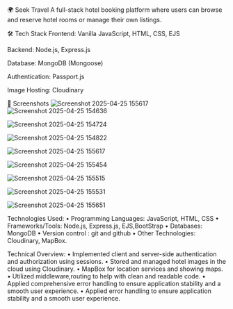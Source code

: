 
🌍 Seek Travel
A full-stack hotel booking platform where users can browse and reserve hotel rooms or manage their own listings.

🛠️ Tech Stack
Frontend: Vanilla JavaScript, HTML, CSS, EJS

Backend: Node.js, Express.js

Database: MongoDB (Mongoose)

Authentication: Passport.js

Image Hosting: Cloudinary


📸 Screenshots
![Screenshot 2025-04-25 155617](https://github.com/user-attachments/assets/1c382f27-d806-4f30-852e-09dfd175053a)
![Screenshot 2025-04-25 154636](https://github.com/user-attachments/assets/98ae6e3b-2a03-4a24-ac50-74a4340afbb9)


![Screenshot 2025-04-25 154724](https://github.com/user-attachments/assets/17172b83-6d79-41e3-aa20-0d704e277beb)

![Screenshot 2025-04-25 154822](https://github.com/user-attachments/assets/e39e587c-29d7-47ae-82fd-12c7cd813fb5)

![Screenshot 2025-04-25 155617](https://github.com/user-attachments/assets/c7cd6763-9ca8-4e48-a8f5-beaecd89fe5c)


![Screenshot 2025-04-25 155454](https://github.com/user-attachments/assets/e828d2b7-6014-4bd1-a453-d983a6b30df2)


![Screenshot 2025-04-25 155515](https://github.com/user-attachments/assets/b4b58013-d967-41ca-a958-3b4419411288)


![Screenshot 2025-04-25 155531](https://github.com/user-attachments/assets/221a085b-2570-435e-b73a-77f37f3c995a)

![Screenshot 2025-04-25 155651](https://github.com/user-attachments/assets/2465650f-a36b-4923-a972-d5a8ef99121e)



 Technologies Used:
•	Programming Languages: JavaScript, HTML, CSS
•	Frameworks/Tools: Node.js, Express.js, EJS,BootStrap
•	Databases: MongoDB
•	Version control : git and github
•	Other Technologies: Cloudinary, MapBox.

Technical Overview:
•	Implemented client and server-side authentication and authorization using sessions.
•	Stored and managed hotel images in the cloud using Cloudinary.
•	MapBox for location services and showing maps.
•	Utilized middleware,routing to help with clean and readable code.
•	Applied comprehensive error handling to ensure application stability and a smooth user experience.
•	Applied error handling to ensure application stability and a smooth user experience.




